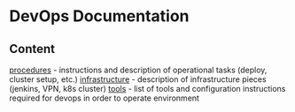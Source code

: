 # DevOps Documentation

## Content
[procedures](./documentation/procedures/README.md) - instructions and description of operational tasks (deploy, cluster setup, etc.)
[infrastructure](./documentation/infrastructure/README.md) - description of infrastructure pieces (jenkins, VPN, k8s cluster)
[tools](./documentation/tools/README.md) - list of tools and configuration instructions required for devops in order to operate environment
